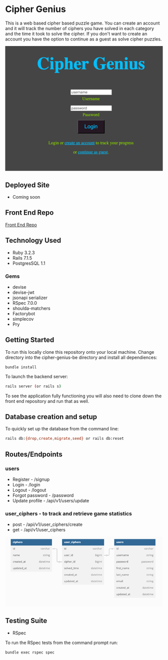 # Cipher Genius

This is a web based cipher based puzzle game. You can create an account and it will track the number of ciphers you have solved in each category and the time it took to solve the cipher. If you don't want to create an account you have the option to continue as a guest as solve cipher puzzles.

![homepage image](Cipher_Genius_login.png)

## Deployed Site
- Coming soon

## Front End Repo
[Front End Repo](https://github.com/MiTOBrien/cipher_genius_fe/tree/main)

## Technology Used
* Ruby 3.2.3
* Rails 7.1.5
* PostgresSQL 1.1

### Gems
* devise
* devise-jwt
* jsonapi serializer
* RSpec 7.0.0
* shoulda-matchers
* Factorybot
* simplecov
* Pry

## Getting Started
To run this locally clone this repository onto your local machine. Change directory into the cipher-genius-be directory and install all dependiences:
```
bundle install
```

To launch the backend server:
```sh
rails server (or rails s)
```

To see the application fully functioning you will also need to clone down the front end repository and run that as well.

## Database creation and setup
To quickly set up the database from the command line:
```sh
rails db:{drop,create,migrate,seed} or rails db:reset
```

## Routes/Endpoints
### users
- Register        - /signup
- Login           - /login
- Logout          - /logout
- Forgot password - /password
- Update profile  - /api/v1/users/update

### user_ciphers - to track and retrieve game statistics
- post  - /api/v1/user_ciphers/create
- get   - /api/v1/user_ciphers

![db schema](cipher_genius_db_schema.png)

## Testing Suite
* RSpec

To run the RSpec tests from the command prompt run:
```sh
bundle exec rspec spec
```